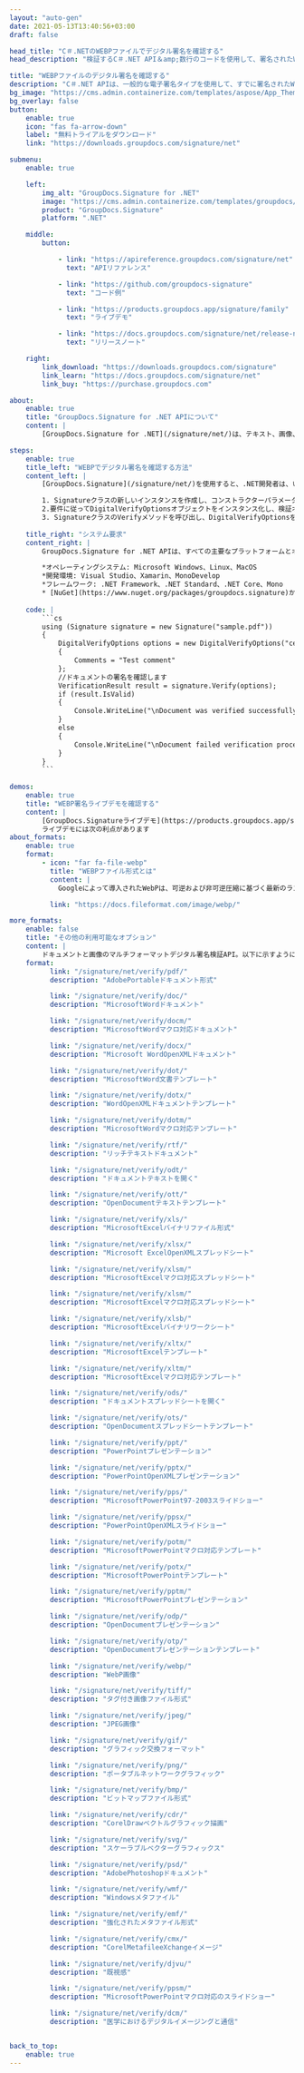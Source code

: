```yaml
---
layout: "auto-gen"
date: 2021-05-13T13:40:56+03:00
draft: false

head_title: "C＃.NETのWEBPファイルでデジタル署名を確認する"
head_description: "検証するC＃.NET API＆amp;数行のコードを使用して、署名されたWEBPファイル、その他の画像、およびドキュメントファイル形式のデジタル署名を検証します."

title: "WEBPファイルのデジタル署名を確認する"
description: "C＃.NET APIは、一般的な電子署名タイプを使用して、すでに署名されたWEBPファイルのデジタル署名を検証します。数行のコードを追加して、ドキュメント内の電子署名プロパティを操作します."
bg_image: "https://cms.admin.containerize.com/templates/aspose/App_Themes/V3/images/bg/header1.png"
bg_overlay: false
button:
    enable: true
    icon: "fas fa-arrow-down"
    label: "無料トライアルをダウンロード"
    link: "https://downloads.groupdocs.com/signature/net"

submenu:
    enable: true

    left:
        img_alt: "GroupDocs.Signature for .NET"
        image: "https://cms.admin.containerize.com/templates/groupdocs/images/product-logos/90x90-noborder/groupdocs-signature-net.png"
        product: "GroupDocs.Signature"
        platform: ".NET"

    middle:
        button:

            - link: "https://apireference.groupdocs.com/signature/net"
              text: "APIリファレンス"

            - link: "https://github.com/groupdocs-signature"
              text: "コード例"

            - link: "https://products.groupdocs.app/signature/family"
              text: "ライブデモ"

            - link: "https://docs.groupdocs.com/signature/net/release-notes"
              text: "リリースノート"

    right:
        link_download: "https://downloads.groupdocs.com/signature"
        link_learn: "https://docs.groupdocs.com/signature/net"
        link_buy: "https://purchase.groupdocs.com"

about:
    enable: true
    title: "GroupDocs.Signature for .NET APIについて"
    content: |
        [GroupDocs.Signature for .NET](/signature/net/)は、テキスト、画像、バーコード、スタンプ、フォームフィールド、QRコード、メタデータなどのさまざまな署名タイプを使用してデジタルドキュメントに電子署名する高度な.NETAPIです。ユーザーは、PDF、Microsoft Word、Excelワークシート、PowerPointプレゼンテーション、Adobe Photoshop、メタファイル、および画像ファイル形式内のデジタル署名をロード、編集、検証、保存、削除、プレビュー、および検索でき、必要に応じて署名プロパティをカスタマイズするための追加サポートがあります。

steps:
    enable: true
    title_left: "WEBPでデジタル署名を確認する方法"
    content_left: |
        [GroupDocs.Signature](/signature/net/)を使用すると、.NET開発者は、いくつかの簡単な手順を実装することで、アプリケーション内からWEBPファイルのデジタル署名を簡単に確認できます。

        1. Signatureクラスの新しいインスタンスを作成し、コンストラクターパラメーターとしてソースドキュメントパスを渡します。
        2.要件に従ってDigitalVerifyOptionsオブジェクトをインスタンス化し、検証オプションを指定します。
        3. SignatureクラスのVerifyメソッドを呼び出し、DigitalVerifyOptionsを渡します。
        
    title_right: "システム要求"
    content_right: |
        GroupDocs.Signature for .NET APIは、すべての主要なプラットフォームとオペレーティングシステムでサポートされています。以下のコードを実行する前に、システムに次の前提条件がインストールされていることを確認してください。

        *オペレーティングシステム: Microsoft Windows、Linux、MacOS
        *開発環境: Visual Studio、Xamarin、MonoDevelop
        *フレームワーク: .NET Framework、.NET Standard、.NET Core、Mono
        * [NuGet](https://www.nuget.org/packages/groupdocs.signature)からGroupDocs.Signaturefor.NETの最新バージョンをダウンロードします
        
    code: |
        ```cs
        using (Signature signature = new Signature("sample.pdf"))
        {
            DigitalVerifyOptions options = new DigitalVerifyOptions("certificate.pfx")
            {
                Comments = "Test comment"
            };
            //ドキュメントの署名を確認します
            VerificationResult result = signature.Verify(options);
            if (result.IsValid)
            {
                Console.WriteLine("\nDocument was verified successfully!");
            }
            else
            {
                Console.WriteLine("\nDocument failed verification process.");
            }
        }
        ```
        
demos:
    enable: true
    title: "WEBP署名ライブデモを確認する"
    content: |
        [GroupDocs.Signatureライブデモ](https://products.groupdocs.app/signature/family)サイトにアクセスして、今すぐWEBPファイルの電子署名を追加してください。
        ライブデモには次の利点があります
about_formats:
    enable: true
    format:
        - icon: "far fa-file-webp"
          title: "WEBPファイル形式とは"
          content: |
            Googleによって導入されたWebPは、可逆および非可逆圧縮に基づく最新のラスターWeb画像ファイル形式です。画像サイズを大幅に縮小しながら、同じ画質を提供します。ほとんどのWebページはデータの効果的な表現として画像を使用するため、WebページでWebP画像を使用すると、Webページの読み込みが速くなります。 Googleによると、WebPの損失のない画像はPNGと比較してサイズが26％小さく、WebPの損失のある画像は同等のJPEG画像よりも25〜34％小さくなっています。画像は、WebPと他の画像ファイル形式の間の構造的類似性（SSIM）インデックスに基づいて比較されます。 WebPは、WebMマルチメディアコンテナ形式の姉妹プロジェクトです。 WEBPファイル形式の詳細

          link: "https://docs.fileformat.com/image/webp/"

more_formats:
    enable: false
    title: "その他の利用可能なオプション"
    content: |
        ドキュメントと画像のマルチフォーマットデジタル署名検証API。以下に示すように、一般的なファイル形式のいくつかからの署名を確認します。
    format: 
          link: "/signature/net/verify/pdf/"
          description: "AdobePortableドキュメント形式"

          link: "/signature/net/verify/doc/"
          description: "MicrosoftWordドキュメント"

          link: "/signature/net/verify/docm/"
          description: "MicrosoftWordマクロ対応ドキュメント"

          link: "/signature/net/verify/docx/"
          description: "Microsoft WordOpenXMLドキュメント"

          link: "/signature/net/verify/dot/"
          description: "MicrosoftWord文書テンプレート"

          link: "/signature/net/verify/dotx/"
          description: "WordOpenXMLドキュメントテンプレート"

          link: "/signature/net/verify/dotm/"
          description: "MicrosoftWordマクロ対応テンプレート"

          link: "/signature/net/verify/rtf/"
          description: "リッチテキストドキュメント"

          link: "/signature/net/verify/odt/"
          description: "ドキュメントテキストを開く"

          link: "/signature/net/verify/ott/"
          description: "OpenDocumentテキストテンプレート"

          link: "/signature/net/verify/xls/"
          description: "MicrosoftExcelバイナリファイル形式"

          link: "/signature/net/verify/xlsx/"
          description: "Microsoft ExcelOpenXMLスプレッドシート"

          link: "/signature/net/verify/xlsm/"
          description: "MicrosoftExcelマクロ対応スプレッドシート"

          link: "/signature/net/verify/xlsm/"
          description: "MicrosoftExcelマクロ対応スプレッドシート"

          link: "/signature/net/verify/xlsb/"
          description: "MicrosoftExcelバイナリワークシート"

          link: "/signature/net/verify/xltx/"
          description: "MicrosoftExcelテンプレート"

          link: "/signature/net/verify/xltm/"
          description: "MicrosoftExcelマクロ対応テンプレート"

          link: "/signature/net/verify/ods/"
          description: "ドキュメントスプレッドシートを開く"

          link: "/signature/net/verify/ots/"
          description: "OpenDocumentスプレッドシートテンプレート"

          link: "/signature/net/verify/ppt/"
          description: "PowerPointプレゼンテーション"

          link: "/signature/net/verify/pptx/"
          description: "PowerPointOpenXMLプレゼンテーション"

          link: "/signature/net/verify/pps/"
          description: "MicrosoftPowerPoint97-2003スライドショー"

          link: "/signature/net/verify/ppsx/"
          description: "PowerPointOpenXMLスライドショー"

          link: "/signature/net/verify/potm/"
          description: "MicrosoftPowerPointマクロ対応テンプレート"

          link: "/signature/net/verify/potx/"
          description: "MicrosoftPowerPointテンプレート"

          link: "/signature/net/verify/pptm/"
          description: "MicrosoftPowerPointプレゼンテーション"

          link: "/signature/net/verify/odp/"
          description: "OpenDocumentプレゼンテーション"

          link: "/signature/net/verify/otp/"
          description: "OpenDocumentプレゼンテーションテンプレート"

          link: "/signature/net/verify/webp/"
          description: "WebP画像"

          link: "/signature/net/verify/tiff/"
          description: "タグ付き画像ファイル形式"

          link: "/signature/net/verify/jpeg/"
          description: "JPEG画像"

          link: "/signature/net/verify/gif/"
          description: "グラフィック交換フォーマット"

          link: "/signature/net/verify/png/"
          description: "ポータブルネットワークグラフィック"

          link: "/signature/net/verify/bmp/"
          description: "ビットマップファイル形式"

          link: "/signature/net/verify/cdr/"
          description: "CorelDrawベクトルグラフィック描画"

          link: "/signature/net/verify/svg/"
          description: "スケーラブルベクターグラフィックス"

          link: "/signature/net/verify/psd/"
          description: "AdobePhotoshopドキュメント"

          link: "/signature/net/verify/wmf/"
          description: "Windowsメタファイル"

          link: "/signature/net/verify/emf/"
          description: "強化されたメタファイル形式"

          link: "/signature/net/verify/cmx/"
          description: "CorelMetafileeXchangeイメージ"

          link: "/signature/net/verify/djvu/"
          description: "既視感"

          link: "/signature/net/verify/ppsm/"
          description: "MicrosoftPowerPointマクロ対応のスライドショー"

          link: "/signature/net/verify/dcm/"
          description: "医学におけるデジタルイメージングと通信"


back_to_top:
    enable: true
---
```

